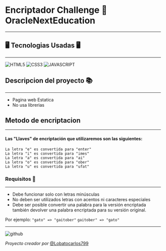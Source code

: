 # Encriptador Challenge 🔐 OracleNextEducation
- - -
## 🖥️ Tecnologias Usadas 🖥️
- - -
![HTML5](https://img.shields.io/badge/HTML5-E34F26?style=for-the-badge&logo=html5&logoColor=white)
![CSS3](https://img.shields.io/badge/CSS3-1572B6?style=for-the-badge&logo=css3&logoColor=white)
![JAVASCRIPT](https://img.shields.io/badge/JavaScript-F7DF1E?style=for-the-badge&logo=javascript&logoColor=black)
## Descripcion del proyecto 📚
- - -
* Pagina web Estatica
* No usa librerias
## Metodo de encriptacion
- - -
#### Las "Llaves" de encriptación que utilizaremos son las siguientes: 

`La letra "e" es convertida para "enter"` <br>
`La letra "i" es convertida para "imes"` <br>
`La letra "a" es convertida para "ai"` <br>
`La letra "o" es convertida para "ober"` <br>
`La letra "u" es convertida para "ufat"`<br>

### **Requisitos 🤔**
- - -
- Debe funcionar solo con letras minúsculas
- No deben ser utilizados letras con acentos ni caracteres especiales
- Debe ser posible convertir una palabra para la versión encriptada también devolver una palabra encriptada para su versión original.

Por ejemplo:
`"gato" => "gaitober"`
`gaitober" => "gato"`

- - -
![github](https://img.shields.io/badge/GitHub-100000?style=for-the-badge&logo=github&logoColor=white)

_Proyecto creador por_ [@Lobatocarlos799](https://github.com/CarlosLobato79)